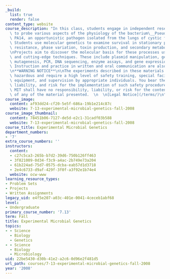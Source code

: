 ```yaml
---
_build:
  list: true
  render: false
content_type: website
course_description: "In this class, students engage in independent research projects\
  \ to probe various aspects of the physiology of the bacterium\__Pseudomonas aeruginosa_\
  \ PA14, an opportunistic pathogen isolated from the lungs of cystic fibrosis patients.\
  \ Students use molecular genetics to examine survival in stationary phase, antibiotic\
  \ resistance, phase variation, toxin production, and secondary metabolite production.\n\
  \nProjects aim to discover the molecular basis for these processes using both classical\
  \ and cutting-edge techniques. These include plasmid manipulation, genetic complementation,\
  \ mutagenesis, PCR, DNA sequencing, enzyme assays, and gene expression studies.\
  \ Instruction and practice in written and oral communication are also emphasized.\n\
  \n**WARNING NOTICE**\n\nThe experiments described in these materials are potentially\
  \ hazardous and require a high level of safety training, special facilities and\
  \ equipment, and supervision by appropriate individuals. You bear the sole responsibility,\
  \ liability, and risk for the implementation of such safety procedures and measures.\
  \ MIT shall have no responsibility, liability, or risk for the content or implementation\
  \ of any of the material presented.  \n  \n[Legal Notice](/terms/)\n"
course_image:
  content: af93dd24-cf20-5e5f-686a-19b1e214c87c
  website: 7-13-experimental-microbial-genetics-fall-2008
course_image_thumbnail:
  content: 78451b06-7127-de5d-e2c1-31cadf03b588
  website: 7-13-experimental-microbial-genetics-fall-2008
course_title: Experimental Microbial Genetics
department_numbers:
- '7'
extra_course_numbers: ''
instructors:
  content:
  - c27c5ca3-265b-b7d2-39d6-750b126ff463
  - 3f821009-0d34-f3c9-a4ac-2b749e73a204
  - 61b224ad-75d7-0575-dcba-eab57d1d3718
  - 2e4c6733-d9af-429f-3f0f-a3f92e1b74e4
  website: ocw-www
learning_resource_types:
- Problem Sets
- Projects
- Written Assignments
legacy_uid: e4f5e207-a03c-401e-0041-4ceceb1abf68
level:
- Undergraduate
primary_course_number: '7.13'
term: Fall
title: Experimental Microbial Genetics
topics:
- - Science
  - Biology
  - Genetics
- - Science
  - Biology
  - Microbiology
uid: 22be5430-d30b-41e2-a2c6-0d96e2f481d5
url_path: courses/7-13-experimental-microbial-genetics-fall-2008
year: '2008'
---
```

